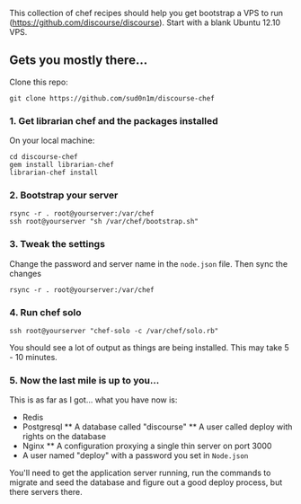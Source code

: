 This collection of chef recipes should help you get bootstrap a VPS to run (https://github.com/discourse/discourse). Start with a blank Ubuntu 12.10 VPS.

## Gets you mostly there...

Clone this repo:

    git clone https://github.com/sud0n1m/discourse-chef

### 1. Get librarian chef and the packages installed

On your local machine:

    cd discourse-chef
    gem install librarian-chef
    librarian-chef install

### 2. Bootstrap your server

    rsync -r . root@yourserver:/var/chef
    ssh root@yourserver "sh /var/chef/bootstrap.sh" 

### 3. Tweak the settings
  
Change the password and server name in the `node.json` file. Then sync the changes

    rsync -r . root@yourserver:/var/chef
  
### 4. Run chef solo

    ssh root@yourserver "chef-solo -c /var/chef/solo.rb"
    
You should see a lot of output as things are being installed. This may take 5 - 10 minutes.

### 5. Now the last mile is up to you...

This is as far as I got... what you have now is:

* Redis
* Postgresql
** A database called "discourse"
** A user called deploy with rights on the database
* Nginx
** A configuration proxying a single thin server on port 3000
* A user named "deploy" with a password you set in `Node.json`

You'll need to get the application server running, run the commands to migrate and seed the database and figure out a good deploy process, but there servers there.
